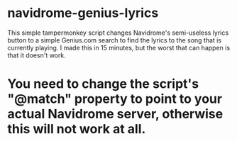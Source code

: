 # navidrome-genius-lyrics

This simple tampermonkey script changes Navidrome's semi-useless lyrics button to a simple Genius.com search to find the lyrics to the song that is currently playing.
I made this in 15 minutes, but the worst that can happen is that it doesn't work.

# You need to change the script's "@match" property to point to your actual Navidrome server, otherwise this will not work at all.
